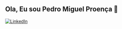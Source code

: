 ## Ola, Eu sou Pedro Miguel Proença 👋

[![LinkedIn](https://img.shields.io/badge/LinkedIn-0077B5?style=for-the-badge&logo=linkedin&logoColor=white)](linkedin.com/in/pedro-miguel-proença-301a5a226/)
